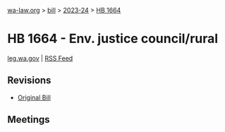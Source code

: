 [wa-law.org](/) > [bill](/bill/) > [2023-24](/bill/2023-24/) > [HB 1664](/bill/2023-24/hb/1664/)

# HB 1664 - Env. justice council/rural
[leg.wa.gov](https://app.leg.wa.gov/billsummary?BillNumber=1664&Year=2023&Initiative=false) | [RSS Feed](./rss.xml)

## Revisions
* [Original Bill](1/)

## Meetings
